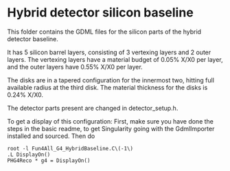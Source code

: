 # Hybrid detector silicon baseline

This folder contains the GDML files for the silicon parts of the hybrid detector baseline.

It has 5 silicon barrel layers, consisting of 3 vertexing layers and 2 outer layers. The vertexing layers have a material budget of 0.05% X/X0 per layer, and the outer layers have 0.55% X/X0 per layer.

The disks are in a tapered configuration for the innermost two, hitting full available radius at the third disk. The material thickness for the disks is 0.24% X/X0.

The detector parts present are changed in detector_setup.h.

To get a display of this configuration:
First, make sure you have done the steps in the basic readme, to get Singularity going with the GdmlImporter installed and sourced. Then do

```
root -l Fun4All_G4_HybridBaseline.C\(-1\)
.L DisplayOn()
PHG4Reco * g4 = DisplayOn()
```